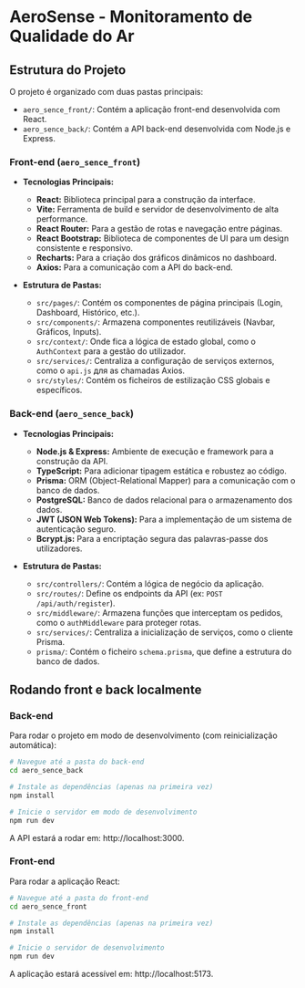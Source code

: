 # AeroSense - Monitoramento de Qualidade do Ar

## Estrutura do Projeto

O projeto é organizado com duas pastas principais:

-   `aero_sence_front/`: Contém a aplicação front-end desenvolvida com React.
-   `aero_sence_back/`: Contém a API back-end desenvolvida com Node.js e Express.

### Front-end (`aero_sence_front`)

-   **Tecnologias Principais:**
    -   **React:** Biblioteca principal para a construção da interface.
    -   **Vite:** Ferramenta de build e servidor de desenvolvimento de alta performance.
    -   **React Router:** Para a gestão de rotas e navegação entre páginas.
    -   **React Bootstrap:** Biblioteca de componentes de UI para um design consistente e responsivo.
    -   **Recharts:** Para a criação dos gráficos dinâmicos no dashboard.
    -   **Axios:** Para a comunicação com a API do back-end.

-   **Estrutura de Pastas:**
    -   `src/pages/`: Contém os componentes de página principais (Login, Dashboard, Histórico, etc.).
    -   `src/components/`: Armazena componentes reutilizáveis (Navbar, Gráficos, Inputs).
    -   `src/context/`: Onde fica a lógica de estado global, como o `AuthContext` para a gestão do utilizador.
    -   `src/services/`: Centraliza a configuração de serviços externos, como o `api.js` для as chamadas Axios.
    -   `src/styles/`: Contém os ficheiros de estilização CSS globais e específicos.

### Back-end (`aero_sence_back`)

-   **Tecnologias Principais:**
    -   **Node.js & Express:** Ambiente de execução e framework para a construção da API.
    -   **TypeScript:** Para adicionar tipagem estática e robustez ao código.
    -   **Prisma:** ORM (Object-Relational Mapper) para a comunicação com o banco de dados.
    -   **PostgreSQL:** Banco de dados relacional para o armazenamento dos dados.
    -   **JWT (JSON Web Tokens):** Para a implementação de um sistema de autenticação seguro.
    -   **Bcrypt.js:** Para a encriptação segura das palavras-passe dos utilizadores.

-   **Estrutura de Pastas:**
    -   `src/controllers/`: Contém a lógica de negócio da aplicação.
    -   `src/routes/`: Define os endpoints da API (ex: `POST /api/auth/register`).
    -   `src/middleware/`: Armazena funções que interceptam os pedidos, como o `authMiddleware` para proteger rotas.
    -   `src/services/`: Centraliza a inicialização de serviços, como o cliente Prisma.
    -   `prisma/`: Contém o ficheiro `schema.prisma`, que define a estrutura do banco de dados.

## Rodando front e back localmente

### Back-end
Para rodar o projeto em modo de desenvolvimento (com reinicialização automática):

```bash
# Navegue até a pasta do back-end
cd aero_sence_back

# Instale as dependências (apenas na primeira vez)
npm install

# Inicie o servidor em modo de desenvolvimento
npm run dev
```

A API estará a rodar em: http://localhost:3000.


### Front-end
Para rodar a aplicação React:

```bash
# Navegue até a pasta do front-end
cd aero_sence_front

# Instale as dependências (apenas na primeira vez)
npm install

# Inicie o servidor de desenvolvimento
npm run dev
```

A aplicação estará acessível em: http://localhost:5173.
